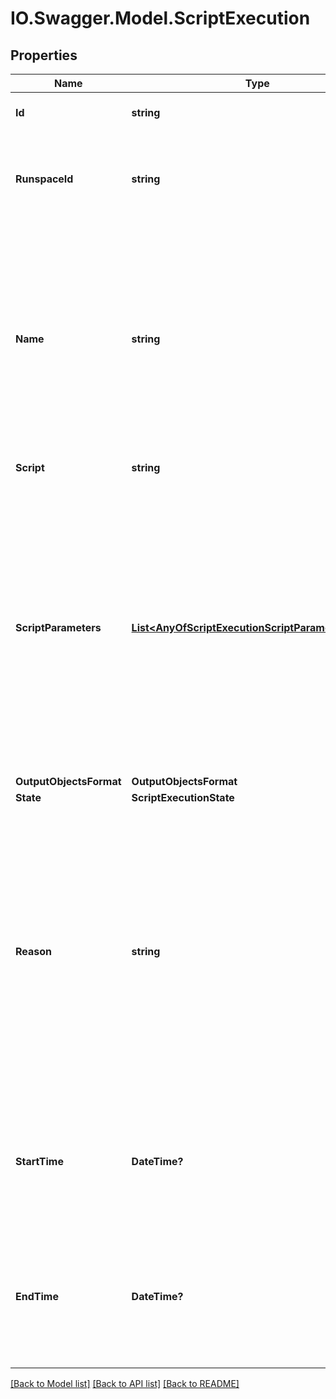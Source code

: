 # IO.Swagger.Model.ScriptExecution
## Properties

Name | Type | Description | Notes
------------ | ------------- | ------------- | -------------
**Id** | **string** | Unique identifier for the object. | [optional] 
**RunspaceId** | **string** | Unique identifier of the runspace where script execution is performed. | 
**Name** | **string** | Name of the script execution. It is optional to give a name of the script execution on create request. If name was not specified on script execution creation the field has null value. | [optional] 
**Script** | **string** | Content of the script. | 
**ScriptParameters** | [**List&lt;AnyOfScriptExecutionScriptParametersItems&gt;**](.md) | List of arguments that will be passed to the script.  If script content defines parameters argument can be provided.  The parameter names defined in the script content should match the names specified in this list. | [optional] 
**OutputObjectsFormat** | **OutputObjectsFormat** |  | [optional] 
**State** | **ScriptExecutionState** |  | [optional] 
**Reason** | **string** | Reason for the current script execution state. In most of the cases reason field will be empty. In case  of an error or cancellation reason will contain information about the reason that caused script execution to  become in this state. | [optional] 
**StartTime** | **DateTime?** | Time at which the script execution was started. String representing time in format ISO 8601. | [optional] 
**EndTime** | **DateTime?** | Time at which the script execution was finished. String representing time in format ISO 8601. | [optional] 

[[Back to Model list]](../README.md#documentation-for-models) [[Back to API list]](../README.md#documentation-for-api-endpoints) [[Back to README]](../README.md)

